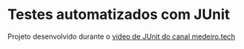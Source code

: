 # Testes automatizados com JUnit

Projeto desenvolvido durante o [video de JUnit do canal medeiro.tech](https://curr.to/W1LCo)